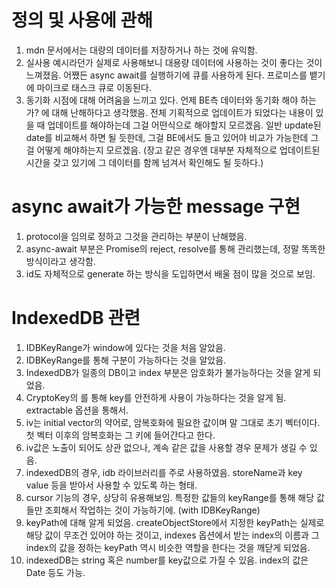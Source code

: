 # 정의 및 사용에 관해

1. mdn 문서에서는 대량의 데이터를 저장하거나 하는 것에 유익함.
2. 실사용 예시라던가 실제로 사용해보니 대용량 데이터에 사용하는 것이 좋다는 것이 느껴졌음. 어쨌든 async await를 실행하기에 큐를 사용하게 된다. 프로미스를 뱉기에 마이크로 태스크 큐로 이동된다.
3. 동기화 시점에 대해 어려움을 느끼고 있다. 언제 BE측 데이터와 동기화 해야 하는가? 에 대해 난해하다고 생각했음. 전체 기획적으로 업데이트가 되었다는 내용이 있을 때 업데이트를 해야하는데 그걸 어떤식으로 해야할지 모르겠음. 일반 update된 date를 비교해서 하면 될 듯한데, 그걸 BE에서도 들고 있어야 비교가 가능한데 그걸 어떻게 해야하는지 모르겠음. (장고 같은 경우엔 대부분 자체적으로 업데이트된 시간을 갖고 있기에 그 데이터를 함께 넘겨서 확인해도 될 듯하다.)

# async await가 가능한 message 구현

1. protocol을 임의로 정하고 그것을 관리하는 부분이 난해했음.
2. async-await 부분은 Promise의 reject, resolve를 통해 관리했는데, 정말 똑똑한 방식이라고 생각함.
3. id도 자체적으로 generate 하는 방식을 도입하면서 배울 점이 많을 것으로 보임.

# IndexedDB 관련

1. IDBKeyRange가 window에 있다는 것을 처음 알았음.
2. IDBKeyRange를 통해 구분이 가능하다는 것을 알았음.
3. IndexedDB가 일종의 DB이고 index 부분은 암호화가 불가능하다는 것을 알게 되었음.
4. CryptoKey의 를 통해 key를 안전하게 사용이 가능하다는 것을 알게 됨. extractable 옵션을 통해서.
5. iv는 initial vector의 약어로, 암복호화에 필요한 값이며 말 그대로 초기 벡터이다. 첫 벡터 이후의 암복호화는 그 키에 들어간다고 한다.
6. iv값은 노출이 되어도 상관 없으나, 계속 같은 값을 사용할 경우 문제가 생길 수 있음.
7. indexedDB의 경우, idb 라이브러리를 주로 사용하였음. storeName과 key value 등을 받아서 사용할 수 있도록 하는 형태.
8. cursor 기능의 경우, 상당히 유용해보임. 특정한 값들의 keyRange를 통해 해당 값들만 조회해서 작업하는 것이 가능하기에. (with IDBKeyRange)
9. keyPath에 대해 알게 되었음. createObjectStore에서 지정한 keyPath는 실제로 해당 값이 무조건 있어야 하는 것이고, indexes 옵션에서 받는 index의 이름과 그 index의 값을 정하는 keyPath 역시 비슷한 역할을 한다는 것을 깨닫게 되었음.
10. indexedDB는 string 혹은 number를 key값으로 가질 수 있음. index의 값은 Date 등도 가능.
